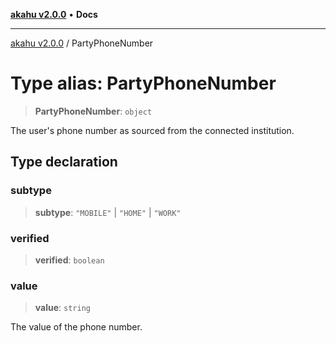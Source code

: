 [**akahu v2.0.0**](../README.md) • **Docs**

***

[akahu v2.0.0](../README.md) / PartyPhoneNumber

# Type alias: PartyPhoneNumber

> **PartyPhoneNumber**: `object`

The user's phone number as sourced from the connected institution.

## Type declaration

### subtype

> **subtype**: `"MOBILE"` \| `"HOME"` \| `"WORK"`

### verified

> **verified**: `boolean`

### value

> **value**: `string`

The value of the phone number.
